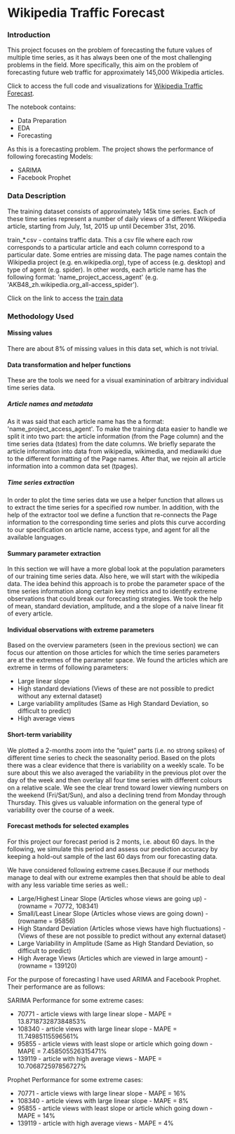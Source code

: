 # Wikipedia Traffic Forecast
### Introduction

This project focuses on the problem of forecasting the future values of multiple time series, as it has always been one of the most challenging problems in the field. More specifically, this aim on the problem of forecasting future web traffic for approximately 145,000 Wikipedia articles.

Click to access the full code and visualizations for [Wikipedia Traffic Forecast](https://github.com/aprasad13/Wikipedia_Traffic_Forecast/blob/master/Code_WebView_V3-show.ipynb). 

The notebook contains:
- Data Preparation
- EDA
- Forecasting

As this is a forecasting problem. The project shows the performance of following forecasting Models:
- SARIMA
- Facebook Prophet

### Data Description

The training dataset consists of approximately 145k time series. Each of these time series represent a number of daily views of a different Wikipedia article, starting from July, 1st, 2015 up until December 31st, 2016.

train_*.csv - contains traffic data. This a csv file where each row corresponds to a particular article and each column correspond to a particular date. Some entries are missing data. The page names contain the Wikipedia project (e.g. en.wikipedia.org), type of access (e.g. desktop) and type of agent (e.g. spider). In other words, each article name has the following format: 'name_project_access_agent' (e.g. 'AKB48_zh.wikipedia.org_all-access_spider').

Click on the link to access the [train data](https://drive.google.com/file/d/1tx_PNttgS-76EXMCSntWI1r4Rv1MLJfa/view?usp=sharing)

### Methodology Used
#### Missing values

There are about 8% of missing values in this data set, which is not trivial.

#### Data transformation and helper functions
These are the tools we need for a visual examinination of arbitrary individual time series data.

##### Article names and metadata
As it was said that each article name has the a format: 'name_project_access_agent'. To make the training data easier to handle we split it into two part: the article information (from the Page column) and the time series data (tdates) from the date columns. We briefly separate the article information into data from wikipedia, wikimedia, and mediawiki due to the different formatting of the Page names. After that, we rejoin all article information into a common data set (tpages).

##### Time series extraction
In order to plot the time series data we use a helper function that allows us to extract the time series for a specified row number. In addition, with the help of the extractor tool we define a function that re-connects the Page information to the corresponding time series and plots this curve according to our specification on article name, access type, and agent for all the available languages.

#### Summary parameter extraction
In this section we will have a more global look at the population parameters of our training time series data. Also here, we will start with the wikipedia data. The idea behind this approach is to probe the parameter space of the time series information along certain key metrics and to identify extreme observations that could break our forecasting strategies. We took the help of mean, standard deviation, amplitude, and a the slope of a naive linear fit of every article.

#### Individual observations with extreme parameters
Based on the overview parameters (seen in the previous section) we can focus our attention on those articles for which the time series parameters are at the extremes of the parameter space. We found the articles which are extreme in terms of following parameters:

- Large linear slope
- High standard deviations (Views of these are not possible to predict without any external dataset)
- Large variability amplitudes (Same as High Standard Deviation, so difficult to predict)
- High average views

#### Short-term variability
We plotted a 2-months zoom into the “quiet” parts (i.e. no strong spikes) of different time series to check the seasonality period. Based on the plots there was a clear evidence that there is variability on a weekly scale. To be sure about this we also averaged the variability in the previous plot over the day of the week and then overlay all four time series with different colours on a relative scale. We see the clear trend toward lower viewing numbers on the weekend (Fri/Sat/Sun), and also a declining trend from Monday through Thursday. This gives us valuable information on the general type of variability over the course of a week. 

#### Forecast methods for selected examples
For this project our forecast period is 2 monts, i.e. about 60 days. In the following, we simulate this period and assess our prediction accuracy by keeping a hold-out sample of the last 60 days from our forecasting data.

We have considered following extreme cases.Because if our methods manage to deal with our extreme examples then that should be able to deal with any less variable time series as well.:

- Large/Highest Linear Slope (Articles whose views are going up) - (rowname = 70772, 108341)
- Small/Least Linear Slope (Articles whose views are going down) - (rowname = 95856)
- High Standard Deviation (Articles whose views have high fluctuations) - (Views of these are not possible to predict without any external dataset)
- Large Variability in Amplitude (Same as High Standard Deviation, so difficult to predict)
- High Average Views (Articles which are viewed in large amount) - (rowname = 139120)

For the purpose of forecasting I have used ARIMA and Facebook Prophet. Their performance are as follows:

SARIMA Performance for some extreme cases:
- 70771 - article views with large linear slope - MAPE = 13.871873287384853%
- 108340 - article views with large linear slope - MAPE = 11.74985115596561%
- 95855 - article views with least slope or article which going down - MAPE = 7.458505526315471%
- 139119 - article with high average views - MAPE = 10.706872597856727%

Prophet Performance for some extreme cases:
- 70771 - article views with large linear slope - MAPE = 16%
- 108340 - article views with large linear slope - MAPE = 8%
- 95855 - article views with least slope or article which going down - MAPE = 14%
- 139119 - article with high average views - MAPE = 4%
